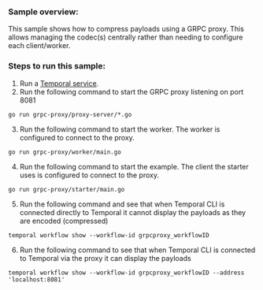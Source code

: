### Sample overview:

This sample shows how to compress payloads using a GRPC proxy. This allows managing the codec(s) centrally rather than needing to configure each client/worker.

### Steps to run this sample:
1) Run a [Temporal service](https://github.com/temporalio/samples-go/tree/main/#how-to-use).
2) Run the following command to start the GRPC proxy listening on port 8081
```
go run grpc-proxy/proxy-server/*.go
```
3) Run the following command to start the worker. The worker is configured to connect to the proxy.
```
go run grpc-proxy/worker/main.go
```
4) Run the following command to start the example. The client the starter uses is configured to connect to the proxy.
```
go run grpc-proxy/starter/main.go
```
5) Run the following command and see that when Temporal CLI is connected directly to Temporal it cannot display the payloads as they are encoded (compressed)
```
temporal workflow show --workflow-id grpcproxy_workflowID
```
6) Run the following command to see that when Temporal CLI is connected to Temporal via the proxy it can display the payloads
```
temporal workflow show --workflow-id grpcproxy_workflowID --address 'localhost:8081'
```
